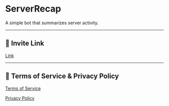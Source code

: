 # ServerRecap

A simple bot that summarizes server activity.

---

## 🔗 Invite Link

[Link](https://discord.com/oauth2/authorize?client_id=1403226500630843402&permissions=2147552256&integration_type=0&scope=bot+applications.commands)

---

## 📄 Terms of Service & Privacy Policy

[Terms of Service](https://github.com/adamant-process/ServerRecap/blob/main/terms.html)

[Privacy Policy](https://github.com/adamant-process/ServerRecap/blob/main/privacy.html)
